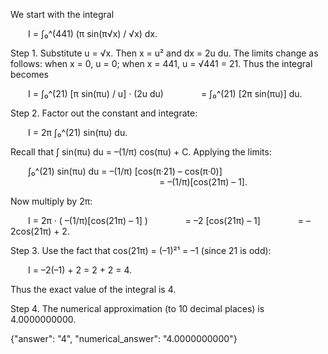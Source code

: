 We start with the integral

  I = ∫₀^(441) (π sin(π√x) / √x) dx.

Step 1. Substitute u = √x. Then x = u² and dx = 2u du. The limits change as follows: when x = 0, u = 0; when x = 441, u = √441 = 21. Thus the integral becomes

  I = ∫₀^(21) [π sin(πu) / u] · (2u du)
    = ∫₀^(21) [2π sin(πu)] du.

Step 2. Factor out the constant and integrate:

  I = 2π ∫₀^(21) sin(πu) du.

Recall that ∫ sin(πu) du = –(1/π) cos(πu) + C. Applying the limits:

  ∫₀^(21) sin(πu) du = –(1/π) [cos(π·21) – cos(π·0)]
                 = –(1/π)[cos(21π) – 1].

Now multiply by 2π:

  I = 2π · ( –(1/π)[cos(21π) – 1] )
    = –2 [cos(21π) – 1]
    = –2cos(21π) + 2.

Step 3. Use the fact that cos(21π) = (–1)²¹ = –1 (since 21 is odd):

  I = –2(–1) + 2 = 2 + 2 = 4.

Thus the exact value of the integral is 4.

Step 4. The numerical approximation (to 10 decimal places) is 4.0000000000.

{"answer": "4", "numerical_answer": "4.0000000000"}
